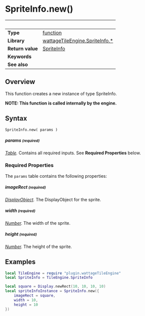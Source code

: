 # SpriteInfo.new()

|                      | &nbsp; 
| -------------------- | ---------------------------------------------------------------
| __Type__             | [function](http://docs.coronalabs.com/api/type/Function.html)
| __Library__          | [wattageTileEngine.SpriteInfo.*](type_spriteInfo.markdown)
| __Return value__     | [SpriteInfo](type_spriteInfo)
| __Keywords__         | 
| __See also__         | 


## Overview

This function creates a new instance of type SpriteInfo.

**NOTE: This function is called internally by the engine.**


## Syntax

	SpriteInfo.new( params )

##### params <small>(required)</small>
_[Table](http://docs.coronalabs.com/api/type/Table.html)._
Contains all required inputs. See **Required Properties** below.


### Required Properties

The `params` table contains the following properties:

##### imageRect <small>(required)</small>
_[DisplayObject](https://docs.coronalabs.com/api/type/DisplayObject/index.html)._
The DisplayObject for the sprite.

##### width <small>(required)</small>
_[Number](https://docs.coronalabs.com/api/type/Number.html)._
The width of the sprite.

##### height <small>(required)</small>
_[Number](https://docs.coronalabs.com/api/type/Number.html)._
The height of the sprite.

## Examples

``````lua
local TileEngine = require "plugin.wattageTileEngine"
local SpriteInfo = TileEngine.SpriteInfo

local square = Display.newRect(10, 10, 10, 10)
local spriteInfoInstance = SpriteInfo.new({
    imageRect = square,
    width = 10,
    height = 10
})
``````